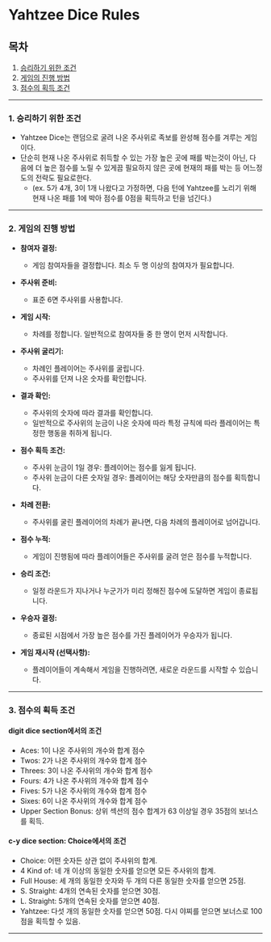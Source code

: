 # Yahtzee Dice Rules

## 목차
1. [승리하기 위한 조건](#1-승리하기-위한-조건)
2. [게임의 진행 방법](#2-게임의-진행-방법)
3. [점수의 획득 조건](#3-점수의-획득-조건)

---
### 1. 승리하기 위한 조건
- Yahtzee Dice는 랜덤으로 굴려 나온 주사위로 족보를 완성해 점수를 겨루는 게임이다.
- 단순히 현재 나온 주사위로 취득할 수 있는 가장 높은 곳에 패를 박는것이 아닌, 다음에 더 높은 점수를 노릴 수 있게끔 필요하지 않은 곳에 현재의 패를 박는 등 어느정도의 전략도 필요로한다. 
  - (ex. 5가 4개, 3이 1개 나왔다고 가정하면, 다음 턴에 Yahtzee를 노리기 위해 현재 나온 패를 1에 박아 점수를 0점을 획득하고 턴을 넘긴다.)
---
### 2. 게임의 진행 방법
- **참여자 결정:**
   - 게임 참여자들을 결정합니다. 최소 두 명 이상의 참여자가 필요합니다.

- **주사위 준비:**
   - 표준 6면 주사위를 사용합니다.

- **게임 시작:**
   - 차례를 정합니다. 일반적으로 참여자들 중 한 명이 먼저 시작합니다.

- **주사위 굴리기:**
   - 차례인 플레이어는 주사위를 굴립니다.
   - 주사위를 던져 나온 숫자를 확인합니다.

- **결과 확인:**
   - 주사위의 숫자에 따라 결과를 확인합니다.
   - 일반적으로 주사위의 눈금이 나온 숫자에 따라 특정 규칙에 따라 플레이어는 특정한 행동을 취하게 됩니다.

- **점수 획득 조건:**
   - 주사위 눈금이 1일 경우: 플레이어는 점수를 잃게 됩니다.
   - 주사위 눈금이 다른 숫자일 경우: 플레이어는 해당 숫자만큼의 점수를 획득합니다.

- **차례 전환:**
   - 주사위를 굴린 플레이어의 차례가 끝나면, 다음 차례의 플레이어로 넘어갑니다.

- **점수 누적:**
   - 게임이 진행됨에 따라 플레이어들은 주사위를 굴려 얻은 점수를 누적합니다.

- **승리 조건:**
   - 일정 라운드가 지나거나 누군가가 미리 정해진 점수에 도달하면 게임이 종료됩니다.

- **우승자 결정:**
    - 종료된 시점에서 가장 높은 점수를 가진 플레이어가 우승자가 됩니다.

- **게임 재시작 (선택사항):**
    - 플레이어들이 계속해서 게임을 진행하려면, 새로운 라운드를 시작할 수 있습니다.
---
### 3. 점수의 획득 조건
#### digit dice section에서의 조건
- Aces: 1이 나온 주사위의 개수와 합계 점수
- Twos: 2가 나온 주사위의 개수와 합계 점수
- Threes: 3이 나온 주사위의 개수와 합계 점수
- Fours: 4가 나온 주사위의 개수와 합계 점수
- Fives: 5가 나온 주사위의 개수와 합계 점수
- Sixes: 6이 나온 주사위의 개수와 합계 점수
- Upper Section Bonus: 상위 섹션의 점수 합계가 63 이상일 경우 35점의 보너스를 획득.
#### c-y dice section: Choice에서의 조건
- Choice: 어떤 숫자든 상관 없이 주사위의 합계.
- 4 Kind of: 네 개 이상의 동일한 숫자를 얻으면 모든 주사위의 합계.
- Full House: 세 개의 동일한 숫자와 두 개의 다른 동일한 숫자를 얻으면 25점.
- S. Straight: 4개의 연속된 숫자를 얻으면 30점.
- L. Straight: 5개의 연속된 숫자를 얻으면 40점.
- Yahtzee: 다섯 개의 동일한 숫자를 얻으면 50점. 다시 야찌를 얻으면 보너스로 100점을 획득할 수 있음.
---
